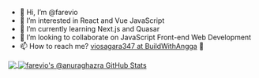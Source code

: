 - 👋 Hi, I’m @farevio
- 👀 I’m interested in React and Vue JavaScript 
- 🌱 I’m currently learning Next.js and Quasar
- 💞️ I’m looking to collaborate on JavaScript Front-end Web Development
- 📫 How to reach me? [viosagara347 at BuildWithAngga](https://buildwithangga.com/talent/viosagara347) 💞️

<!---
farevio/farevio is a ✨ special ✨ repository because its `README.md` (this file) appears on your GitHub profile.
You can click the Preview link to take a look at your changes.
--->

<a href="https://github.com/anuraghazra/github-readme-stats">
  <img align="center" src="https://github-readme-stats.vercel.app/api/top-langs/?username=farevio&theme=vue-dark" />
</a>

<a href="https://github.com/anuraghazra/github-readme-stats">
  <img align="center" src="https://github-readme-stats.vercel.app/api?username=farevio&show_icons=true&include_all_commits=true&theme=vue-dark" alt="farevio's @anuraghazra GitHub Stats" />
</a>


